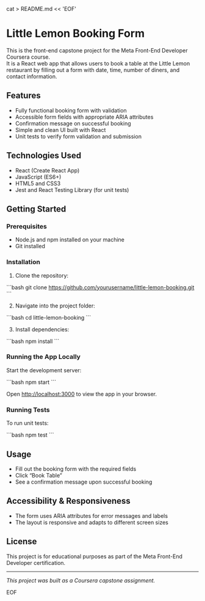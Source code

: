 cat > README.md << 'EOF'
# Little Lemon Booking Form

This is the front-end capstone project for the Meta Front-End Developer Coursera course.  
It is a React web app that allows users to book a table at the Little Lemon restaurant by filling out a form with date, time, number of diners, and contact information.

## Features

- Fully functional booking form with validation
- Accessible form fields with appropriate ARIA attributes
- Confirmation message on successful booking
- Simple and clean UI built with React
- Unit tests to verify form validation and submission

## Technologies Used

- React (Create React App)
- JavaScript (ES6+)
- HTML5 and CSS3
- Jest and React Testing Library (for unit tests)

## Getting Started

### Prerequisites

- Node.js and npm installed on your machine  
- Git installed

### Installation

1. Clone the repository:

\`\`\`bash
git clone https://github.com/yourusername/little-lemon-booking.git
\`\`\`

2. Navigate into the project folder:

\`\`\`bash
cd little-lemon-booking
\`\`\`

3. Install dependencies:

\`\`\`bash
npm install
\`\`\`

### Running the App Locally

Start the development server:

\`\`\`bash
npm start
\`\`\`

Open [http://localhost:3000](http://localhost:3000) to view the app in your browser.

### Running Tests

To run unit tests:

\`\`\`bash
npm test
\`\`\`

## Usage

- Fill out the booking form with the required fields  
- Click “Book Table”  
- See a confirmation message upon successful booking

## Accessibility & Responsiveness

- The form uses ARIA attributes for error messages and labels  
- The layout is responsive and adapts to different screen sizes

## License

This project is for educational purposes as part of the Meta Front-End Developer certification.

---

*This project was built as a Coursera capstone assignment.*

EOF
